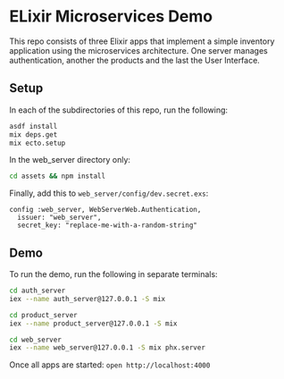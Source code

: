 # ELixir Microservices Demo
This repo consists of three Elixir apps that implement a simple inventory
application using the microservices architecture. One server manages
authentication, another the products and the last the User Interface.

## Setup
In each of the subdirectories of this repo, run the following:
```sh
asdf install
mix deps.get
mix ecto.setup
```

In the web_server directory only:
```sh
cd assets && npm install
```

Finally, add this to `web_server/config/dev.secret.exs`:
```
config :web_server, WebServerWeb.Authentication,
  issuer: "web_server",
  secret_key: "replace-me-with-a-random-string"
```

## Demo
To run the demo, run the following in separate terminals:
```sh
cd auth_server
iex --name auth_server@127.0.0.1 -S mix
```
```sh
cd product_server
iex --name product_server@127.0.0.1 -S mix
```
```sh
cd web_server
iex --name web_server@127.0.0.1 -S mix phx.server
```
Once all apps are started: `open http://localhost:4000`

